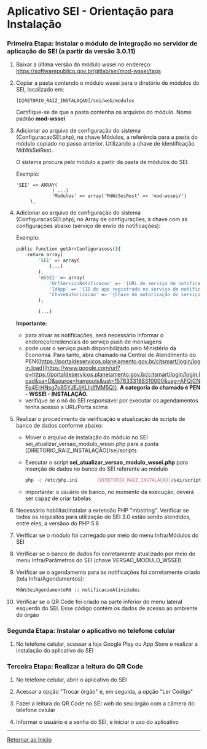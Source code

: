 # Aplicativo SEI - Orientação para Instalação


### Primeira Etapa: Instalar o módulo de integração no servidor de aplicação do SEI (a partir da versão 3.0.11)

1. Baixar a última versão do módulo wssei no endereço: https://softwarepublico.gov.br/gitlab/sei/mod-wssei/tags

2. Copiar a pasta contendo o módulo wssei para o diretório de módulos do SEI, localizado em:

   ```
   [DIRETORIO_RAIZ_INSTALAÇÃO]/sei/web/modulos
   ```

   Certifique-se de que a pasta contenha os arquivos do módulo.  Nome padrão **mod-wssei**

3. Adicionar ao arquivo de configuração do sistema (ConfiguracaoSEI.php), na chave Módulos, a referência para a pasta do módulo copiado no passo anterior. Utilizando a chave de identificação MdWsSeiRest.

   O sistema procura pelo módulo a partir da pasta de módulos do SEI.

   Exemplo:
   ```
   'SEI' => ARRAY(
                ( ...)
                'Modulos' => array('MdWsSeiRest' => 'mod-wssei/')
        ),
   ```

4. Adicionar ao arquivo de configuração do sistema (ConfiguracaoSEI.php), no Array de configurações, a chave com as configurações abaixo (serviço de envio de notificações):

   Exemplo:
   ```bash
   public function getArrConfiguracoes(){
       return array(
           'SEI' => array(
               (...)
           ),
           'WSSEI' => array(
               'UrlServicoNotificacao' => '{URL do serviço de notificação}',
               'IdApp' => '{ID do app registrado no serviço de notificação}',
               'ChaveAutorizacao' => '{Chave de autorização do serviço de notificação}'
           ),

           (...)
   ```

   **Importante:**
   * para ativar as notificações, será necessário informar o endereço/credenciais do serviço push de mensagens
   * pode usar o serviço push disponibilizado pelo Ministério da Economia. Para tanto, abra
chamado na Central de Atendimento do  PEN([https://portaldeservicos.planejamento.gov.br/citsmart/login/login.load](https://www.google.com/url?q=https://portaldeservicos.planejamento.gov.br/citsmart/login/login.load&sa=D&source=hangouts&ust=1576333188310000&usg=AFQjCNFo4ErHNsg7p65YJEJiKLIjdfMM5Q)). **A categoria do chamado é PEN - WSSEI - INSTALAÇÃO.**
   * verifique se o nó do SEI responsável por executar os agendamentos tenha acesso a URL/Porta acima

5. Realizar o procedimento de verificação e atualização de scripts de banco de dados conforme abaixo:

   * Mover o arquivo de instalação do módulo no SEI sei_atualizar_versao_modulo_wssei.php para a pasta [DIRETORIO_RAIZ_INSTALAÇÃO]/sei/scripts

   * Executar o script **sei_atualizar_versao_modulo_wssei.php** para inserção de dados no banco do SEI referente ao módulo

      ```bash
      php -c /etc/php.ini       [DIRETORIO_RAIZ_INSTALAÇÃO]/sei/scripts/sei_atualizar_versao_modulo_wssei.php
      ```
   * importante: o usuário de banco, no momento da execução, deverá ser capaz de criar tabelas

6. Necessário habilitar/instalar a extensão PHP &quot;mbstring&quot;. Verificar se todos os requisitos para utilização do SEI 3.0 estão sendo atendidos, entre eles, a versãoo do PHP 5.6

7. Verificar se o módulo foi carregado por meio do menu Infra/Módulos do SEI

8. Verificar se o banco de dados foi corretamente atualizado por meio do menu Infra/Parâmetros do SEI (chave VERSAO_MODULO_WSSEI)

9. Verificar se o agendamento para as notificações foi corretamente criado (tela Infra/Agendamentos):
   ```bash
   MdWsSeiAgendamentoRN :: notificacaoAtividades
   ```

10. Verificar se o QR Code foi criado na parte inferior do menu lateral esquerdo do SEI. Esse código contém os dados de acesso ao ambiente do órgão


### Segunda Etapa: Instalar o aplicativo no telefone celular

1. No telefone celular, acessar a loja Google Play ou App Store e realizar a instalação do aplicativo do SEI



### Terceira Etapa: Realizar a leitura do QR Code

1. No telefone celular, abrir o aplicativo do SEI

2. Acessar a opção &quot;Trocar órgão&quot; e, em seguida, a opção &quot;Ler Código&quot;

3. Fazer a leitura do QR Code no SEI _web_ do seu órgão com a câmera do telefone celular

4. Informar o usuário e a senha do SEI, e iniciar o uso do aplicativo

---
[Retornar ao Início](../README.md)
